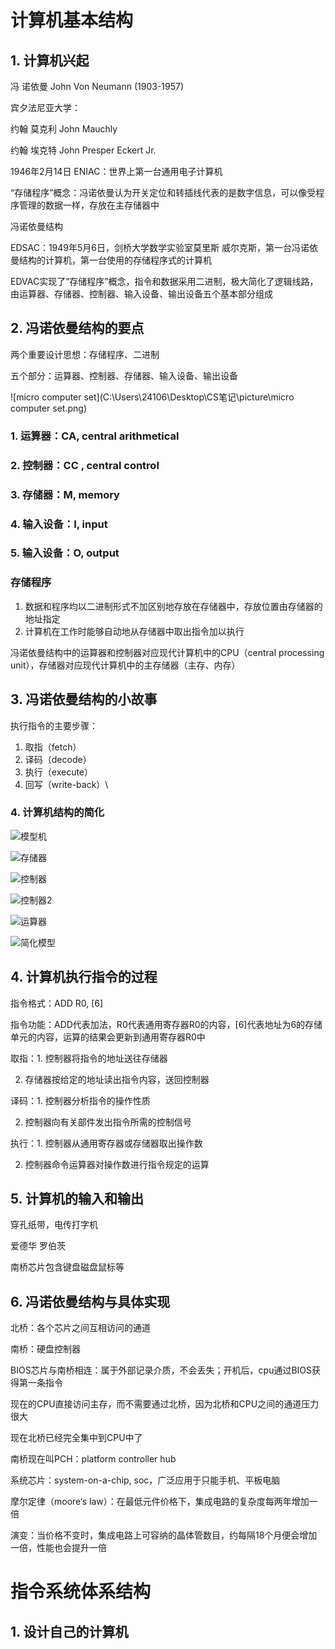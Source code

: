 # 计算机基本结构

## 1. 计算机兴起

冯 诺依曼 John Von Neumann (1903-1957)



宾夕法尼亚大学：

约翰 莫克利 John Mauchly

约翰 埃克特 John Presper Eckert Jr.

1946年2月14日  ENIAC：世界上第一台通用电子计算机



“存储程序”概念：冯诺依曼认为开关定位和转插线代表的是数字信息，可以像受程序管理的数据一样，存放在主存储器中

冯诺依曼结构



EDSAC：1949年5月6日，剑桥大学数学实验室莫里斯 威尔克斯，第一台冯诺依曼结构的计算机，第一台使用的存储程序式的计算机



EDVAC实现了“存储程序”概念，指令和数据采用二进制，极大简化了逻辑线路，由运算器、存储器、控制器、输入设备、输出设备五个基本部分组成



## 2. 冯诺依曼结构的要点

两个重要设计思想：存储程序、二进制

五个部分：运算器、控制器、存储器、输入设备、输出设备

![micro computer set](C:\Users\24106\Desktop\CS笔记\picture\micro computer set.png)



### 1. 运算器：CA, central arithmetical

### 2. 控制器：CC , central control

### 3. 存储器：M, memory

### 4. 输入设备：I, input

### 5. 输入设备：O, output

### 存储程序

1. 数据和程序均以二进制形式不加区别地存放在存储器中，存放位置由存储器的地址指定
2. 计算机在工作时能够自动地从存储器中取出指令加以执行

冯诺依曼结构中的运算器和控制器对应现代计算机中的CPU（central processing unit），存储器对应现代计算机中的主存储器（主存、内存）

## 3. 冯诺依曼结构的小故事

执行指令的主要步骤：

1. 取指（fetch）
2. 译码（decode）
3. 执行（execute）
4. 回写（write-back）\

### 4. 计算机结构的简化

![模型机](C:\Users\24106\Desktop\CS笔记\picture\模型机.png)

![存储器](C:\Users\24106\Desktop\CS笔记\picture\存储器.png)

![控制器](C:\Users\24106\Desktop\CS笔记\picture\控制器.png)

![控制器2](C:\Users\24106\Desktop\CS笔记\picture\控制器2.png)

![运算器](C:\Users\24106\Desktop\CS笔记\picture\运算器.png)

![简化模型](C:\Users\24106\Desktop\CS笔记\picture\简化模型.png)

## 4. 计算机执行指令的过程

指令格式：ADD R0, [6] 

指令功能：ADD代表加法，R0代表通用寄存器R0的内容，[6]代表地址为6的存储单元的内容，运算的结果会更新到通用寄存器R0中

取指：1. 控制器将指令的地址送往存储器

2. 存储器按给定的地址读出指令内容，送回控制器

译码：1. 控制器分析指令的操作性质

2. 控制器向有关部件发出指令所需的控制信号

执行：1. 控制器从通用寄存器或存储器取出操作数

2. 控制器命令运算器对操作数进行指令规定的运算

## 5. 计算机的输入和输出

穿孔纸带，电传打字机

爱德华 罗伯茨

南桥芯片包含键盘磁盘鼠标等

## 6. 冯诺依曼结构与具体实现

北桥：各个芯片之间互相访问的通道

南桥：硬盘控制器

BIOS芯片与南桥相连：属于外部记录介质，不会丢失；开机后，cpu通过BIOS获得第一条指令



现在的CPU直接访问主存，而不需要通过北桥，因为北桥和CPU之间的通道压力很大

现在北桥已经完全集中到CPU中了

南桥现在叫PCH：platform controller hub



系统芯片：system-on-a-chip, soc，广泛应用于只能手机、平板电脑

摩尔定律（moore‘s law）：在最低元件价格下，集成电路的复杂度每两年增加一倍

演变：当价格不变时，集成电路上可容纳的晶体管数目，约每隔18个月便会增加一倍，性能也会提升一倍



# 指令系统体系结构

## 1. 设计自己的计算机








